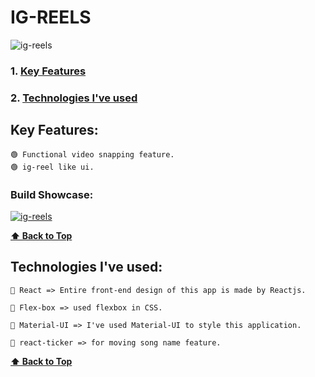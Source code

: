 # IG-REELS
 
![ig-reels](https://user-images.githubusercontent.com/46050946/124553741-bcbb2d00-de52-11eb-9bd0-fd4e42f0b286.png)

### 1. [Key Features](#key-features) 
### 2. [Technologies I've used](#technologies-ive-used)
 

## Key Features:

    🟢 Functional video snapping feature.
    🟢 ig-reel like ui.
  
  ### Build Showcase:
  
  [![ig-reels](https://user-images.githubusercontent.com/46050946/124553741-bcbb2d00-de52-11eb-9bd0-fd4e42f0b286.png)](https://user-images.githubusercontent.com/46050946/124553799-d0669380-de52-11eb-84bf-af2a8c8052a6.mp4)
  
  
  **[⬆ Back to Top](#ig-reels)**

## Technologies I've used:

    🔷 React => Entire front-end design of this app is made by Reactjs.

    🔷 Flex-box => used flexbox in CSS.

    🔷 Material-UI => I've used Material-UI to style this application.

    🔷 react-ticker => for moving song name feature.

    
  **[⬆ Back to Top](#ig-reels)**

